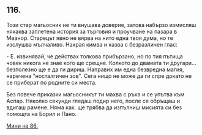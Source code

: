 ## 116.

Този стар магьосник не ти внушава доверие, затова набързо
измисляш някаква заплетена история за търговия и проучване на
пазара в Меанор. Старецът явно не вярва на нито една твоя дума, но
те изслушва мълчаливо. Накрая кимва и казва с безразличен глас:

\- Е. извинявай, че действах толкова прибързано, но по тия пътища
човек никога не знае кого ще срещне. Колкото до двамата ти
другари... безполезно ще е да ги дириш. Направих им една безвредна
магия, наречена "носталгичен зов". Сега нищо не може да ги спре
докато не се приберат по родните си места.

Без повече приказки магьосникът ти махва с ръка и се упътва към
Аспар. Няколко секунди гледаш подир него, после се обръщаш и
вдигаш рамене. Няма как. ще трябва да изпълниш мисията си без
помощта на Борил и Пано.

[Мини на 86.](./86)
